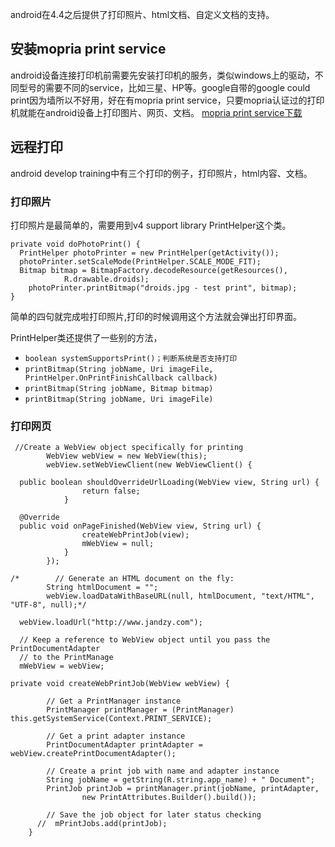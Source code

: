 android在4.4之后提供了打印照片、html文档、自定义文档的支持。

## 安装mopria print service

android设备连接打印机前需要先安装打印机的服务，类似windows上的驱动，不同型号的需要不同的service，比如三星、HP等。google自带的google could print因为墙所以不好用，好在有mopria print service，只要mopria认证过的打印机就能在android设备上打印图片、网页、文档。
[mopria print service下载](http://pan.baidu.com/s/1hr2DTjQ)

## 远程打印

android develop training中有三个打印的例子，打印照片，html内容、文档。

### 打印照片

打印照片是最简单的，需要用到v4 support library PrintHelper这个类。

````
private void doPhotoPrint() {
  PrintHelper photoPrinter = new PrintHelper(getActivity());
  photoPrinter.setScaleMode(PrintHelper.SCALE_MODE_FIT);
  Bitmap bitmap = BitmapFactory.decodeResource(getResources(),
            R.drawable.droids);
    photoPrinter.printBitmap("droids.jpg - test print", bitmap);
}
````

简单的四句就完成啦打印照片,打印的时候调用这个方法就会弹出打印界面。

PrintHelper类还提供了一些别的方法，

* ```boolean systemSupportsPrint()；判断系统是否支持打印```
* ```printBitmap(String jobName, Uri imageFile, PrintHelper.OnPrintFinishCallback callback)```
* ```printBitmap(String jobName, Bitmap bitmap)```
* ```printBitmap(String jobName, Uri imageFile)```

### 打印网页

````
 //Create a WebView object specifically for printing
        WebView webView = new WebView(this);
        webView.setWebViewClient(new WebViewClient() {

  public boolean shouldOverrideUrlLoading(WebView view, String url) {
                return false;
            }

  @Override
  public void onPageFinished(WebView view, String url) {
                createWebPrintJob(view);
                mWebView = null;
            }
        });

/*        // Generate an HTML document on the fly:
        String htmlDocument = "";
        webView.loadDataWithBaseURL(null, htmlDocument, "text/HTML", "UTF-8", null);*/

  webView.loadUrl("http://www.jandzy.com");

  // Keep a reference to WebView object until you pass the PrintDocumentAdapter
  // to the PrintManage
  mWebView = webView;
````

````
private void createWebPrintJob(WebView webView) {

        // Get a PrintManager instance
        PrintManager printManager = (PrintManager) this.getSystemService(Context.PRINT_SERVICE);

        // Get a print adapter instance
        PrintDocumentAdapter printAdapter = webView.createPrintDocumentAdapter();

        // Create a print job with name and adapter instance
        String jobName = getString(R.string.app_name) + " Document";
        PrintJob printJob = printManager.print(jobName, printAdapter,
                new PrintAttributes.Builder().build());

        // Save the job object for later status checking
      //  mPrintJobs.add(printJob);
    }
````


